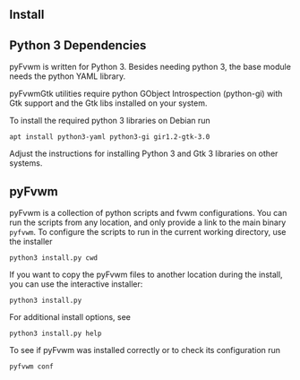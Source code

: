 Install
-------

## Python 3 Dependencies

pyFvwm is written for Python 3. Besides needing python 3, the base
module needs the python YAML library.

pyFvwmGtk utilities require python GObject Introspection (python-gi)
with Gtk support and the Gtk libs installed on your system.

To install the required python 3 libraries on Debian run

```
apt install python3-yaml python3-gi gir1.2-gtk-3.0
```

Adjust the instructions for installing Python 3 and Gtk 3
libraries on other systems.

## pyFvwm

pyFvwm is a collection of python scripts and fvwm configurations.
You can run the scripts from any location, and only provide a link
to the main binary `pyfvwm`. To configure the scripts to run in
the current working directory, use the installer

```
python3 install.py cwd
```

If you want to copy the pyFvwm files to another location
during the install, you can use the interactive installer:

```
python3 install.py
```

For additional install options, see

```
python3 install.py help
```

To see if pyFvwm was installed correctly or to check its
configuration run

```
pyfvwm conf
```
